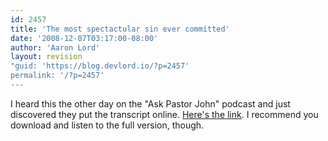 ```yaml
---
id: 2457
title: 'The most spectactular sin ever committed'
date: '2008-12-07T03:17:00-08:00'
author: 'Aaron Lord'
layout: revision
"guid: 'https://blog.devlord.io/?p=2457'
permalink: '/?p=2457'
---
```


I heard this the other day on the "Ask Pastor John" podcast and just discovered they put the transcript online.  <a href="http://www.desiringgod.org/ResourceLibrary/AskPastorJohn/ByTopic/9/3422_What_was_the_most_spectacular_sin_ever_committed/">Here's the link</a>.  I recommend you download and listen to the full version, though.<div class="blogger-post-footer"></div>